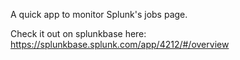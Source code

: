 A quick app to monitor Splunk's jobs page.

Check it out on splunkbase here: https://splunkbase.splunk.com/app/4212/#/overview

